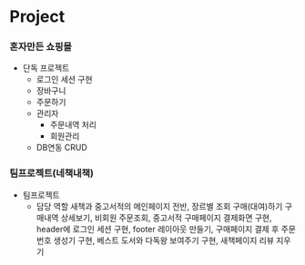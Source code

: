 # Project
### 혼자만든 쇼핑몰
* 단독 프로젝트
  * 로그인 세션 구현
  * 장바구니
  * 주문하기
  * 관리자
    * 주문내역 처리
    * 회원관리
  * DB연동 CRUD
### 팀프로젝트(네책내책)
* 팀프로젝트
  * 담당 역할
    새책과 중고서적의 메인페이지 전반, 장르별 조회 구매(대여)하기
    구매내역 상세보기, 비회원 주문조회, 중고서적 구매페이지 결제화면 구현, header에 로그인 세션 구현, footer 레이아웃 만들기,
    구매페이지 결제 후 주문번호 생성기 구현, 베스트 도서와 다독왕
    보여주기 구현, 새책페이지 리뷰 지우기
   
